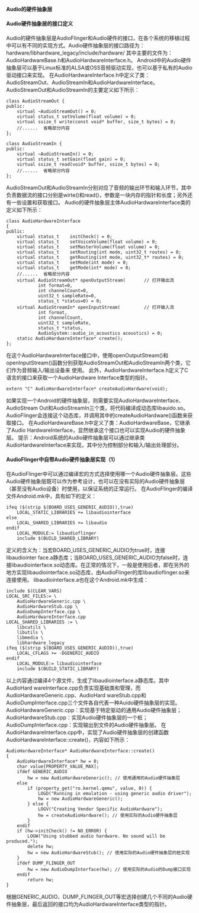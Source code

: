 #### Audio的硬件抽象层
#### Audio硬件抽象层的接口定义
Audio的硬件抽象层是AudioFlinger和Audio硬件的接口，在各个系统的移植过程中可以有不同的实现方式。Audio硬件抽象层的接口路径为：
hardware/libhardware_legacy/include/hardware/
其中主要的文件为：AudioHardwareBase.h和AudioHardwareInterface.h。
Android中的Audio硬件抽象层可以基于Linux标准的ALSA或OSS音频驱动实现，也可以基于私有的Audio驱动接口来实现。
在AudioHardwareInterface.h中定义了类：AudioStreamOut、AudioStreamIn和AudioHardwareInterface。AudioStreamOut和AudioStreamIn的主要定义如下所示：
```  
class AudioStreamOut {  
public:  
    virtual ~AudioStreamOut() = 0;
    virtual status_t setVolume(float volume) = 0;
    virtual ssize_t write(const void* buffer, size_t bytes) = 0;
    //......  省略部分内容
};  

class AudioStreamIn {  
public:  
    virtual ~AudioStreamIn() = 0;
    virtual status_t setGain(float gain) = 0;
    virtual ssize_t read(void* buffer, ssize_t bytes) = 0;
    //......  省略部分内容
};
```
AudioStreamOut和AudioStreamIn分别对应了音频的输出环节和输入环节，其中负责数据流的接口分别是wirte()和read()，参数是一块内存的指针和长度；另外还有一些设置和获取接口。
Audio的硬件抽象层主体AudioHardwareInterface类的定义如下所示：
```  
class AudioHardwareInterface  
{  
public:  
    virtual status_t    initCheck() = 0;
    virtual status_t    setVoiceVolume(float volume) = 0;
    virtual status_t    setMasterVolume(float volume) = 0;
    virtual status_t    setRouting(int mode, uint32_t routes) = 0;
    virtual status_t    getRouting(int mode, uint32_t* routes) = 0;
    virtual status_t    setMode(int mode) = 0;
    virtual status_t    getMode(int* mode) = 0;
    //......  省略部分内容
    virtual AudioStreamOut* openOutputStream(       // 打开输出流
            int format=0,  
            int channelCount=0,  
            uint32_t sampleRate=0,
            status_t *status=0) = 0;
    virtual AudioStreamIn* openInputStream(         // 打开输入流
            int format,  
            int channelCount,  
            uint32_t sampleRate,
            status_t *status,
            AudioSystem::audio_in_acoustics acoustics) = 0;
    static AudioHardwareInterface* create();  
};
```
在这个AudioHardwareInterface接口中，使用openOutputStream()和openInputStream()函数分别获取AudioStreamOut和AudioStreamIn两个类，它们作为音频输入/输出设备来
使用。
此外，AudioHardwareInterface.h定义了C语言的接口来获取一个AudioHardware Interface类型的指针。
```  
extern "C" AudioHardwareInterface* createAudioHardware(void);
```
如果实现一个Android的硬件抽象层，则需要实现AudioHardwareInterface、AudioStream Out和AudioStreamIn三个类，将代码编译成动态库libauido.so。AudioFlinger会连接这个动态库，并调用其中的createAudioHardware()函数来获取接口。
在AudioHardwareBase.h中定义了类：AudioHardwareBase，它继承了Audio HardwareInterface，显然继承这个接口也可以实现Audio的硬件抽象层。
提示：Android系统的Audio硬件抽象层可以通过继承类AudioHardwareInterface来实现，其中分为控制部分和输入/输出处理部分。
#### AudioFlinger中自带Audio硬件抽象层实现（1）
在AudioFlinger中可以通过编译宏的方式选择使用哪一个Audio硬件抽象层。这些Audio硬件抽象层既可以作为参考设计，也可以在没有实际的Audio硬件抽象层（甚至没有Audio设备）时使用，以保证系统的正常运行。
在AudioFlinger的编译文件Android.mk中，具有如下的定义：
```  
ifeq ($(strip $(BOARD_USES_GENERIC_AUDIO)),true)  
    LOCAL_STATIC_LIBRARIES += libaudiointerface  
else
    LOCAL_SHARED_LIBRARIES += libaudio  
endif  
    LOCAL_MODULE:= libaudioflinger  
    include $(BUILD_SHARED_LIBRARY)
```
定义的含义为：当宏BOARD_USES_GENERIC_AUDIO为true时，连接libaudiointer face.a静态库；当BOARD_USES_GENERIC_AUDIO为false时，连接libaudiointerface.so动态库。在正常的情况下，一般是使用后者，即在另外的地方实现libaudiointerface.so动态库，由AudioFlinger的库libaudioflinger.so来连接使用。
libaudiointerface.a也在这个Android.mk中生成：
```  
include $(CLEAR_VARS)  
LOCAL_SRC_FILES:= \  
    AudioHardwareGeneric.cpp \  
    AudioHardwareStub.cpp \  
    AudioDumpInterface.cpp \  
    AudioHardwareInterface.cpp  
LOCAL_SHARED_LIBRARIES := \  
    libcutils \  
    libutils \  
    libmedia \  
    libhardware_legacy  
ifeq ($(strip $(BOARD_USES_GENERIC_AUDIO)),true)  
    LOCAL_CFLAGS += -DGENERIC_AUDIO  
endif  
    LOCAL_MODULE:= libaudiointerface  
    include $(BUILD_STATIC_LIBRARY)
```
以上内容通过编译4个源文件，生成了libaudiointerface.a静态库。其中AudioHard wareInterface.cpp负责实现基础类和管理，而AudioHardwareGeneric.cpp、AudioHard wareStub.cpp和AudioDumpInterface.cpp三个文件各自代表一种Auido硬件抽象层的实现。
AudioHardwareGeneric.cpp：实现基于特定驱动的通用Audio硬件抽象层；
AudioHardwareStub.cpp：实现Audio硬件抽象层的一个桩；
AudioDumpInterface.cpp：实现输出到文件的Audio硬件抽象层。
在AudioHardwareInterface.cpp中，实现了Audio硬件抽象层的创建函数AudioHardwareInterface::create()，内容如下所示：
```  
AudioHardwareInterface* AudioHardwareInterface::create()  
{  
    AudioHardwareInterface* hw = 0;
    char value[PROPERTY_VALUE_MAX];
    ifdef GENERIC_AUDIO  
    	hw = new AudioHardwareGeneric(); // 使用通用的Audio硬件抽象层
    else
        if (property_get("ro.kernel.qemu", value, 0)) {  
            LOGD("Running in emulation - using generic audio driver");
            hw = new AudioHardwareGeneric();
        } else {  
            LOGV("Creating Vendor Specific AudioHardware");
            hw = createAudioHardware(); // 使用实际的Audio硬件抽象层
        }  
    endif  
    if (hw->initCheck() != NO_ERROR) {  
        LOGW("Using stubbed audio hardware. No sound will be produced.");
        delete hw;
        hw = new AudioHardwareStub(); // 使用实际的Audio硬件抽象层的桩实现
    }  
    ifdef DUMP_FLINGER_OUT  
        hw = new AudioDumpInterface(hw); // 使用实际的Audio的Dump接口实现
    endif  
    	return hw;  
}
```
根据GENERIC_AUDIO、DUMP_FLINGER_OUT等宏选择创建几个不同的Audio硬件抽象层，最后返回的接口均为AudioHardwareInterface类型的指针。